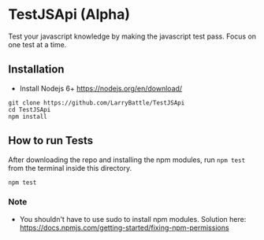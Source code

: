 # TestJSApi (Alpha)
Test your javascript knowledge by making the javascript test pass.
Focus on one test at a time. 

## Installation
- Install Nodejs 6+
https://nodejs.org/en/download/

```
git clone https://github.com/LarryBattle/TestJSApi
cd TestJSApi
npm install
```

## How to run Tests
After downloading the repo and installing the npm modules, run `npm test` from the terminal inside this directory.

```
npm test
```

### Note
- You shouldn't have to use sudo to install npm modules.
Solution here:
https://docs.npmjs.com/getting-started/fixing-npm-permissions

